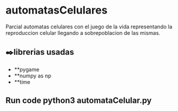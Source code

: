 # automatasCelulares

Parcial automatas celulares con el juego de la vida representando la reproduccion celular llegando a sobrepoblacion de las mismas.<br>
## ✒️librerias usadas <br>
* **pygame <br>
* **numpy as np <br>
* **time <br>

## Run code python3 automataCelular.py
